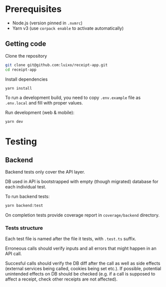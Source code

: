 # Prerequisites

- Node.js (version pinned in `.nvmrc`)
- Yarn v3 (use `corpack enable` to activate automatically)

## Getting code

Clone the repository

```sh
git clone git@github.com:luixo/receipt-app.git
cd receipt-app
```

Install dependencies

```sh
yarn install
```

To run a development build, you need to copy `.env.example` file as `.env.local` and fill with proper values.

Run development (web & mobile):

```sh
yarn dev
```

# Testing

## Backend

Backend tests only cover the API layer.

DB used in API is bootstrapped with empty (though migrated) database for each individual test.

To run backend tests:

```sh
yarn backend:test
```

On completion tests provide coverage report in `coverage/backend` directory.

### Tests structure

Each test file is named after the file it tests, with `.test.ts` suffix.

Erroneous calls should verify inputs and all errors that might happen in an API call.

Succesful calls should verify the DB diff after the call as well as side effects (external services being called, cookies being set etc.). If possible, potential unintended effects on DB should be checked (e.g. if a call is supposed to affect a receipt, check other receipts are not affected).
